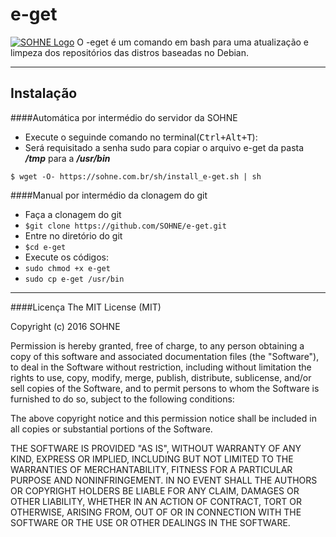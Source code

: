 e-get
===================

[![SOHNE Logo](https://sohne.com.br/img/sohne_e-get.png)](https://sohne.com.br/softwares/e-get)
O -eget é um comando em bash para uma atualização e limpeza dos repositórios das distros baseadas no Debian.

----------


Instalação
-------------

####Automática por intermédio do servidor da SOHNE
- Execute o seguinde comando no terminal(<kbd>Ctrl+Alt+T</kbd>):
 - Será requisitado a senha sudo para copiar o arquivo e-get da pasta ***/tmp*** para a ***/usr/bin***
```
$ wget -O- https://sohne.com.br/sh/install_e-get.sh | sh
```
####Manual por intermédio da clonagem do git
- Faça a clonagem do git
 - ```$git clone https://github.com/SOHNE/e-get.git```
- Entre no diretório do git
 - ```$cd e-get```
- Execute os códigos:
 - ```sudo chmod +x e-get```
 - ```sudo cp e-get /usr/bin```

----------

####Licença
The MIT License (MIT)

Copyright (c) 2016 SOHNE

Permission is hereby granted, free of charge, to any person obtaining a copy of
this software and associated documentation files (the "Software"), to deal in
the Software without restriction, including without limitation the rights to
use, copy, modify, merge, publish, distribute, sublicense, and/or sell copies of
the Software, and to permit persons to whom the Software is furnished to do so,
subject to the following conditions:

The above copyright notice and this permission notice shall be included in all
copies or substantial portions of the Software.

THE SOFTWARE IS PROVIDED "AS IS", WITHOUT WARRANTY OF ANY KIND, EXPRESS OR
IMPLIED, INCLUDING BUT NOT LIMITED TO THE WARRANTIES OF MERCHANTABILITY, FITNESS
FOR A PARTICULAR PURPOSE AND NONINFRINGEMENT. IN NO EVENT SHALL THE AUTHORS OR
COPYRIGHT HOLDERS BE LIABLE FOR ANY CLAIM, DAMAGES OR OTHER LIABILITY, WHETHER
IN AN ACTION OF CONTRACT, TORT OR OTHERWISE, ARISING FROM, OUT OF OR IN
CONNECTION WITH THE SOFTWARE OR THE USE OR OTHER DEALINGS IN THE SOFTWARE.
